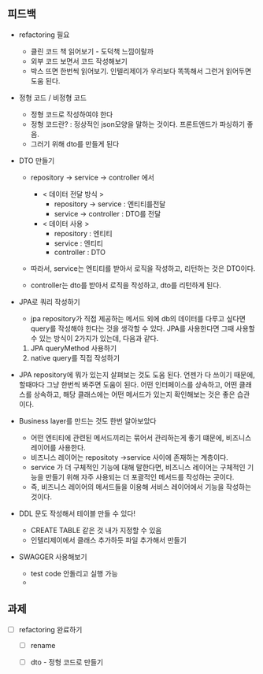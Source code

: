 ## 피드백

- refactoring 필요

  - 클린 코드 책 읽어보기 - 도덕책 느낌이랄까
  - 외부 코드 보면서 코드 작성해보기
  - 박스 뜨면 한번씩 읽어보기. 인텔리제이가 우리보다 똑똑해서 그런거 읽어두면 도움 된다.

  

- 정형 코드 / 비정형 코드

  - 정형 코드로 작성하여야 한다
  - 정형 코드란? : 정상적인 json모양을 말하는 것이다. 프론트엔드가 파싱하기 좋음.
  - 그러기 위해 dto를 만들게 된다

- DTO 만들기

  - repository -> service -> controller 에서

    - < 데이터 전달 방식 >
      - repository -> service : 엔티티를전달
      - service -> controller : DTO를 전달
    - < 데이터 사용 >
      - repository : 엔티티
      -  service : 엔티티
      - controller : DTO

  - 따라서, service는 엔티티를 받아서 로직을 작성하고, 리턴하는 것은 DTO이다.
  - controller는 dto를 받아서 로직을 작성하고, dto를 리턴하게 된다.

- JPA로 쿼리 작성하기

  - jpa repository가 직접 제공하는 메서드 외에 db의 데이터를 다루고 싶다면 query를 작성해야 한다는 것을 생각할 수 있다. JPA를 사용한다면 그때 사용할 수 있는 방식이 2가지가 있는데, 다음과 같다.

  1. JPA queryMethod 사용하기
  2. native query를 직접 작성하기

- JPA repository에 뭐가 있는지 살펴보는 것도 도움 된다. 언젠가 다 쓰이기 때문에, 할때마다 그냥 한번씩 봐주면 도움이 된다. 어떤 인터페이스를 상속하고, 어떤 클래스를 상속하고, 해당 클래스에는 어떤 메서드가 있는지 확인해보는 것은 좋은 습관이다.

- Business layer를 만드는 것도 한번 알아보았다
  - 어떤 엔티티에 관련된 메서드끼리는 묶어서 관리하는게 좋기 떄문에, 비즈니스 레이어를 사용한다. 
  - 비즈니스 레이어는 repositoty ->service 사이에 존재하는 계층이다.
  - service 가 더 구체적인 기능에 대해 말한다면, 비즈니스 레이어는 구체적인 기능을 만들기 위해 자주 사용되는 더 포괄적인 메서드를 작성하는 곳이다.
  - 즉, 비즈니스 레이어의 메서드들을 이용해 서비스 레이어에서 기능을 작성하는 것이다.
- DDL 문도 작성해서 테이블 만들 수 있다!
  - CREATE TABLE 같은 것 내가 지정할 수 있음
  - 인텔리제이에서 클래스 추가하듯 파일 추가해서 만들기
- SWAGGER 사용해보기
  - test code 안돌리고 실행 가능
  - 



## 과제

- [ ] refactoring 완료하기
  - [ ] rename
  - [ ] dto - 정형 코드로 만들기


